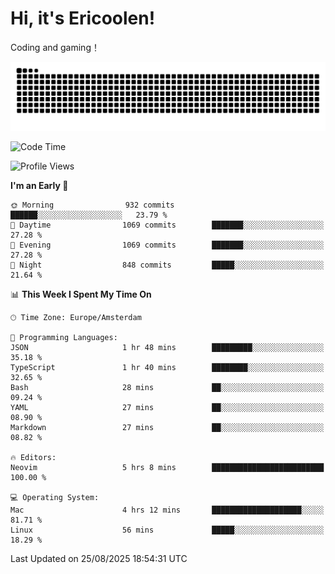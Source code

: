 # Hi, it's Ericoolen!
Coding and gaming！

<picture>
  <source media="(prefers-color-scheme: dark)" srcset="https://raw.githubusercontent.com/Eric-Song-Nop/Eric-Song-Nop/output/github-contribution-grid-snake-dark.svg">
  <source media="(prefers-color-scheme: light)" srcset="https://raw.githubusercontent.com/Eric-Song-Nop/Eric-Song-Nop/output/github-contribution-grid-snake.svg">
  <img alt="github contribution grid snake animation" src="https://raw.githubusercontent.com/Eric-Song-Nop/Eric-Song-Nop/output/github-contribution-grid-snake.svg">
</picture>

<!--START_SECTION:waka-->
![Code Time](http://img.shields.io/badge/Code%20Time-1%2C875%20hrs%2020%20mins-blue)

![Profile Views](http://img.shields.io/badge/Profile%20Views-0-blue)

**I'm an Early 🐤** 

```text
🌞 Morning                932 commits         ██████░░░░░░░░░░░░░░░░░░░   23.79 % 
🌆 Daytime                1069 commits        ███████░░░░░░░░░░░░░░░░░░   27.28 % 
🌃 Evening                1069 commits        ███████░░░░░░░░░░░░░░░░░░   27.28 % 
🌙 Night                  848 commits         █████░░░░░░░░░░░░░░░░░░░░   21.64 % 
```


📊 **This Week I Spent My Time On** 

```text
🕑︎ Time Zone: Europe/Amsterdam

💬 Programming Languages: 
JSON                     1 hr 48 mins        █████████░░░░░░░░░░░░░░░░   35.18 % 
TypeScript               1 hr 40 mins        ████████░░░░░░░░░░░░░░░░░   32.65 % 
Bash                     28 mins             ██░░░░░░░░░░░░░░░░░░░░░░░   09.24 % 
YAML                     27 mins             ██░░░░░░░░░░░░░░░░░░░░░░░   08.90 % 
Markdown                 27 mins             ██░░░░░░░░░░░░░░░░░░░░░░░   08.82 % 

🔥 Editors: 
Neovim                   5 hrs 8 mins        █████████████████████████   100.00 % 

💻 Operating System: 
Mac                      4 hrs 12 mins       ████████████████████░░░░░   81.71 % 
Linux                    56 mins             █████░░░░░░░░░░░░░░░░░░░░   18.29 % 
```


 Last Updated on 25/08/2025 18:54:31 UTC
<!--END_SECTION:waka-->
